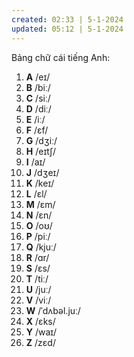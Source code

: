 ```yaml
---
created: 02:33 | 5-1-2024
updated: 05:12 | 5-1-2024
---
```

Bảng chữ cái tiếng Anh:

1. **A** /eɪ/
2. **B** /biː/
3. **C** /siː/
4. **D** /diː/
5. **E** /iː/
6. **F** /ɛf/
7. **G** /dʒiː/
8. **H** /eɪtʃ/
9. **I** /aɪ/
10. **J** /dʒeɪ/
11. **K** /keɪ/
12. **L** /ɛl/
13. **M** /ɛm/
14. **N** /ɛn/
15. **O** /oʊ/
16. **P** /piː/
17. **Q** /kjuː/
18. **R** /ɑr/
19. **S** /ɛs/
20. **T** /tiː/
21. **U** /juː/
22. **V** /viː/
23. **W** /ˈdʌbəl.juː/
24. **X** /ɛks/
25. **Y** /waɪ/
26. **Z** /zɛd/

